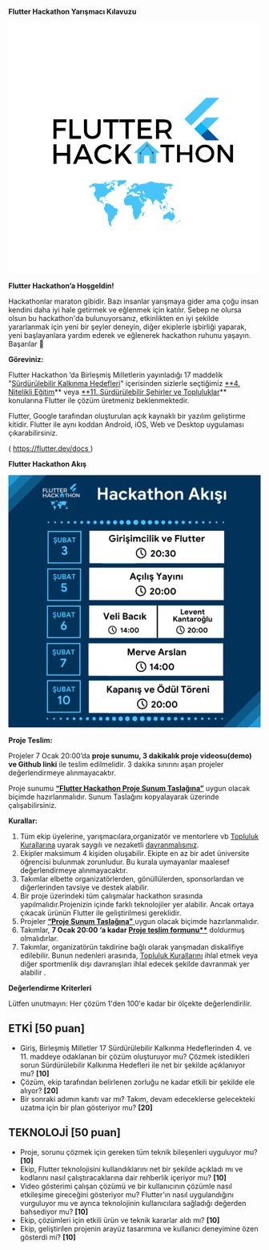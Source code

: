 ﻿**Flutter Hackathon Yarışmacı Kılavuzu** 

![](img/Flutter%20Hackathon%20Yarışmacı%20Kılavuzu.001.png)

**Flutter Hackathon’a Hoşgeldin!**

Hackathonlar maraton gibidir. Bazı insanlar yarışmaya gider ama çoğu insan kendini daha iyi hale getirmek ve eğlenmek için katılır. Sebep ne olursa olsun bu hackathon'da bulunuyorsanız, etkinlikten en iyi şekilde yararlanmak için yeni bir şeyler deneyin, diğer ekiplerle işbirliği yaparak, yeni başlayanlara yardım ederek ve eğlenerek hackathon ruhunu yaşayın. Başarılar 💙 

**Göreviniz:**

Flutter Hackathon ’da Birleşmiş Milletlerin yayınladığı 17 maddelik "[Sürdürülebilir Kalkınma Hedefleri](https://www.tr.undp.org/content/turkey/tr/home/sustainable-development-goals.html)" içerisinden sizlerle seçtiğimiz  [**4. Nitelikli Eğitim](https://www.tr.undp.org/content/turkey/tr/home/sustainable-development-goals/goal-4-quality-education.html)** veya [**11. Sürdürülebilir Şehirler ve Topluluklar](https://www.tr.undp.org/content/turkey/tr/home/sustainable-development-goals/goal-11-sustainable-cities-and-communities.html)** konularına Flutter ile çözüm üretmeniz beklenmektedir.

Flutter, Google tarafından oluşturulan açık kaynaklı bir yazılım geliştirme kitidir. Flutter ile aynı koddan Android, iOS, Web ve Desktop uygulaması çıkarabilirsiniz.

( [https://flutter.dev/docs ](https://flutter.dev/docs) )

**Flutter Hackathon Akış** 

![](img/Flutter%20Hackathon%20Yarışmacı%20Kılavuzu.002.png)

**Proje Teslim:**

Projeler 7 Ocak 20:00’da **proje sunumu, 3 dakikalık proje videosu(demo) ve Github linki** ile teslim edilmelidir. 3 dakika sınırını aşan projeler değerlendirmeye alınmayacaktır. 

Proje sunumu [**“Flutter Hackathon Proje Sunum Taslağına”**](http://bit.ly/3cLYfng) uygun olacak biçimde hazırlanmalıdır. Sunum Taslağını kopyalayarak üzerinde çalışabilirsiniz.


**Kurallar:**

1. Tüm ekip üyelerine, yarışmacılara,organizatör ve mentorlere vb [Topluluk Kurallarına](https://developers.google.com/community-guidelines) uyarak saygılı ve nezaketli [davranmalısınız](http://ppl.app.uq.edu.au/content/1.50.01-code-conduct).
1. Ekipler maksimum 4 kişiden oluşabilir. Ekipte en az bir adet üniversite öğrencisi bulunmak zorunludur. Bu kurala uymayanlar maalesef değerlendirmeye alınmayacaktır.
1. Takımlar elbette organizatörlerden, gönüllülerden, sponsorlardan ve diğerlerinden tavsiye ve destek alabilir.
1. Bir proje üzerindeki tüm çalışmalar hackathon sırasında yapılmalıdır.Projenizin içinde farklı teknolojiler yer alabilir. Ancak ortaya çıkacak ürünün Flutter ile geliştirilmesi gereklidir.
1. Projeler  [**“Proje Sunum Taslağına”** ](http://bit.ly/3cLYfng) uygun olacak biçimde hazırlanmalıdır.
1. Takımlar, **7 Ocak 20:00 ‘a kadar  [Proje teslim formunu**](https://forms.gle/v6Dzw3Q2vcBLhrxy7)**  doldurmuş olmalıdırlar.
1. Takımlar, organizatörün takdirine bağlı olarak yarışmadan diskalifiye edilebilir. Bunun nedenleri arasında, [Topluluk Kurallarını](https://developers.google.com/community-guidelines) ihlal etmek veya diğer sportmenlik dışı davranışları ihlal edecek şekilde davranmak yer alabilir .



**Değerlendirme Kriterleri**

Lütfen unutmayın: Her çözüm 1'den 100'e kadar bir ölçekte değerlendirilir.
## **ETKİ [50 puan]**
- Giriş, Birleşmiş Milletler 17 Sürdürülebilir Kalkınma Hedeflerinden 4. ve 11. maddeye odaklanan bir çözüm oluşturuyor mu? Çözmek istedikleri sorun Sürdürülebilir Kalkınma Hedefleri ile net bir şekilde açıklanıyor mu? **[10]**
- Çözüm, ekip tarafından belirlenen zorluğu ne kadar etkili bir şekilde ele alıyor? **[20]**
- Bir sonraki adımın kanıtı var mı? Takım, devam edeceklerse gelecekteki uzatma için bir plan gösteriyor mu? **[20]**



## **TEKNOLOJİ [50 puan]**
- Proje, sorunu çözmek için gereken tüm teknik bileşenleri uyguluyor mu? **[10]**
- Ekip, Flutter teknolojisini kullandıklarını net bir şekilde açıkladı mı ve kodlarını nasıl çalıştıracaklarına dair rehberlik içeriyor mu? **[10]**
- Video gösterimi çalışan çözümü ve bir kullanıcının çözümle nasıl etkileşime gireceğini gösteriyor mu? Flutter’ın nasıl uygulandığını vurguluyor mu ve ayrıca teknolojinin kullanıcılara sağladığı değerden bahsediyor mu? **[10]**
- Ekip, çözümleri için etkili ürün ve teknik kararlar aldı mı? **[10]**
- Ekip, geliştirilen projenin arayüz tasarımına ve kullanıcı deneyimine özen gösterdi mi? **[10]**


